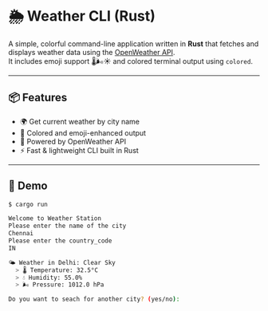 # 🌦️ Weather CLI (Rust)

A simple, colorful command-line application written in **Rust** that fetches and displays weather data using the [OpenWeather API](https://openweathermap.org/api).  
It includes emoji support 🌡️🌬️☀️ and colored terminal output using `colored`.

---

## 📦 Features

- 🌍 Get current weather by city name
- 🎨 Colored and emoji-enhanced output
- 📡 Powered by OpenWeather API
- ⚡ Fast & lightweight CLI built in Rust

---

## 🚀 Demo

```bash
$ cargo run 

Welcome to Weather Station
Please enter the name of the city
Chennai
Please enter the country_code
IN

🌤️ Weather in Delhi: Clear Sky
  > 🌡️ Temperature: 32.5°C
  > 💧 Humidity: 55.0%
  > 🌬️ Pressure: 1012.0 hPa

Do you want to seach for another city? (yes/no): 
